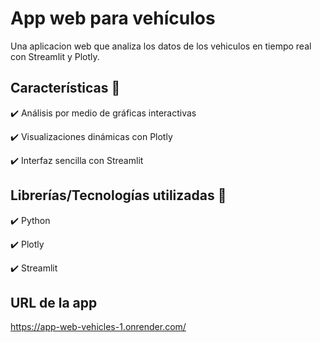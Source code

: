 # App web para vehículos
Una aplicacion web que analiza los datos de los vehiculos en tiempo real con Streamlit y Plotly.

## Características 🚀
✔️ Análisis por medio de gráficas interactivas

✔️ Visualizaciones dinámicas con Plotly

✔️ Interfaz sencilla con Streamlit

## Librerías/Tecnologías utilizadas 🧰
✔️ Python

✔️ Plotly

✔️ Streamlit

## URL de la app

https://app-web-vehicles-1.onrender.com/
